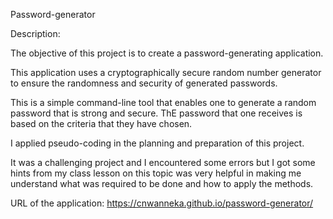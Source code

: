 Password-generator

Description:

The objective of this project is to create a password-generating application.

This application uses a cryptographically secure random number generator to ensure the randomness and security of generated passwords.

This is a simple command-line tool that enables one to generate a random password that is strong and secure. ThE password that one receives is based on the criteria that they have chosen.

I applied pseudo-coding in the planning and preparation of this project.

It was a challenging project and I encountered some errors but I got some hints from my class lesson on this topic was very helpful in making me understand what was required to be done and how to apply the methods.

URL of the application: https://cnwanneka.github.io/password-generator/
